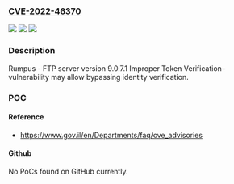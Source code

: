 ### [CVE-2022-46370](https://cve.mitre.org/cgi-bin/cvename.cgi?name=CVE-2022-46370)
![](https://img.shields.io/static/v1?label=Product&message=FTP%20server&color=blue)
![](https://img.shields.io/static/v1?label=Version&message=latest%20&color=brightgreen)
![](https://img.shields.io/static/v1?label=Vulnerability&message=impoper%20registration%20verification&color=brightgreen)

### Description

Rumpus - FTP server version 9.0.7.1 Improper Token Verification– vulnerability may allow bypassing identity verification.

### POC

#### Reference
- https://www.gov.il/en/Departments/faq/cve_advisories

#### Github
No PoCs found on GitHub currently.

